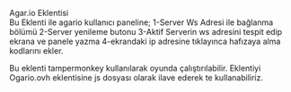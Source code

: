 Agar.io Eklentisi <br>
Bu Eklenti ile agario kullanıcı paneline; 
1-Server Ws Adresi ile bağlanma bölümü
2-Server yenileme butonu 
3-Aktif Serverin ws adresini tespit edip ekrana ve panele yazma
4-ekrandaki ip adresine tıklayınca hafızaya alma kodlarını ekler.

Bu eklenti tampermonkey kullanılarak oyunda çalıştırılabilir.
Eklentiyi Ogario.ovh eklentisine js dosyası olarak ilave ederek te kullanabiliriz.

